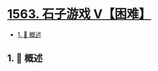 # [1563. 石子游戏 V【困难】](https://github.com/tnotesjs/TNotes.leetcode/tree/main/notes/1563.%20%E7%9F%B3%E5%AD%90%E6%B8%B8%E6%88%8F%20V%E3%80%90%E5%9B%B0%E9%9A%BE%E3%80%91)

<!-- region:toc -->

- [1. 📝 概述](#1--概述)

<!-- endregion:toc -->

## 1. 📝 概述
